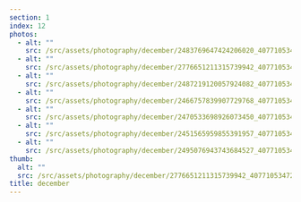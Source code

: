 ```yaml
---
section: 1
index: 12
photos:
  - alt: ""
    src: /src/assets/photography/december/2483769647424206020_40771053472.jpg
  - alt: ""
    src: /src/assets/photography/december/2776651211315739942_40771053472.jpg
  - alt: ""
    src: /src/assets/photography/december/2487219120057924082_40771053472.jpg
  - alt: ""
    src: /src/assets/photography/december/2466757839907729768_40771053472.jpg
  - alt: ""
    src: /src/assets/photography/december/2470533698926073450_40771053472.jpg
  - alt: ""
    src: /src/assets/photography/december/2451565959855391957_40771053472.jpg
  - alt: ""
    src: /src/assets/photography/december/2495076943743684527_40771053472.jpg
thumb:
  alt: ""
  src: /src/assets/photography/december/2776651211315739942_40771053472.jpg
title: december
---
```

